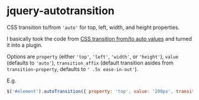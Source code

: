 # jquery-autotransition
CSS transition to/from `'auto'` for top, left, width, and height properties.

I basically took the code from [CSS transition from/to auto values](http://n12v.com/css-transition-to-from-auto/) and turned it into a plugin.

Options are `property` (either `'top'`, `'left'`, `'width'`, or `'height'`), `value` (defaults to `'auto'`), `transition_affix` (default transition asides from `transition-property`, defaults to `' .5s ease-in-out'`).

E.g.

```JavaScript
$('#element').autoTransition({ property: 'top', value: '200px', transition_affix: ' .2s ease-out'}); 
```
